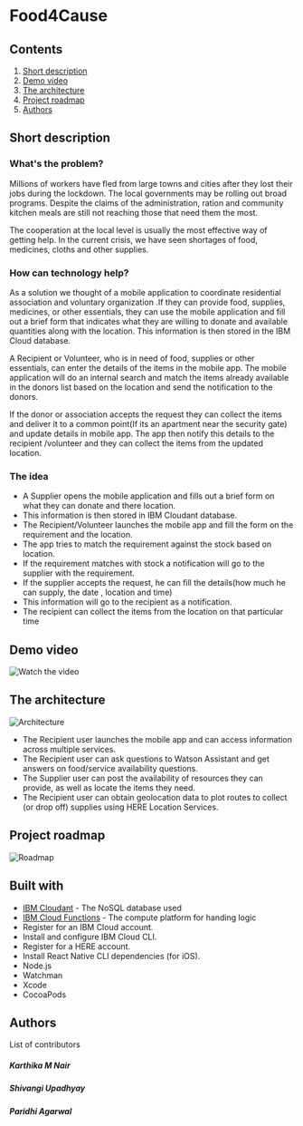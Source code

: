 # Food4Cause

## Contents

1. [Short description](#short-description)
1. [Demo video](#demo-video)
1. [The architecture](#the-architecture)
1. [Project roadmap](#project-roadmap)
1. [Authors](#authors)

## Short description

### What's the problem?
Millions of workers have fled from large towns and cities after they lost their jobs during the lockdown. The local governments may be rolling out broad programs. Despite the claims of the administration, 
ration and community kitchen meals are still not reaching those that need them the most. 

The cooperation at the local level is usually the most effective way of getting help. In the current crisis, we have  seen shortages of  food, medicines, cloths and other supplies.

### How can technology help?

As a solution we thought of a mobile application to coordinate residential association and voluntary organization .If they can provide food, supplies, medicines, or other essentials, they can use the mobile application and fill out a brief form that indicates what they are willing to donate and available quantities along with the location. This information is then stored  in the IBM Cloud database.

A Recipient or Volunteer, who is in need of food, supplies or other essentials, can enter the details of the items in the mobile app. The mobile application will do an internal search and match the  items already available in the donors list based on the location and send the notification to the donors. 

If the donor or association accepts the request they can collect the items and deliver it to a common point(If its an apartment near the security gate) and update details in mobile app. The app then notify this details to the recipient /volunteer and they can collect the items from the updated location.

### The idea
 - A Supplier opens the mobile application and fills out a brief form on what they can donate and there location.
 - This information is then stored in IBM Cloudant database.
 -  The Recipient/Volunteer launches the mobile app and fill the form on the requirement and the location.
 - The app tries to match the requirement against the stock based on location.
- If  the requirement matches with stock a notification will go to the supplier with the requirement.
- If the supplier accepts the request, he can fill the details(how much he can supply,    the date , location and time)
- This information will go to the recipient as a notification.
- The recipient can collect the items from the location on that particular time

## Demo video

![Watch the video](https://youtu.be/DdcYOnDTofM)

## The architecture

![Architecture](https://github.com/shivangi2416/food4cause/blob/master/SolutionArchitecture_Food4Cause.png)

- The Recipient user launches the mobile app and can access information across multiple services.
- The Recipient user can ask questions to Watson Assistant and get answers on food/service availability questions.
- The Supplier user can post the availability of resources they can provide, as well as locate the items they need.
- The Recipient user can obtain geolocation data to plot routes to collect (or drop off) supplies using HERE Location Services.


## Project roadmap

![Roadmap](https://github.com/shivangi2416/food4cause/blob/master/SolutionRoadMap_Food4Cause.png)

## Built with

* [IBM Cloudant](https://cloud.ibm.com/catalog?search=cloudant#search_results) - The NoSQL database used
* [IBM Cloud Functions](https://cloud.ibm.com/catalog?search=cloud%20functions#search_results) - The compute platform for handing logic
* Register for an IBM Cloud account.
* Install and configure IBM Cloud CLI.
* Register for a HERE account.
* Install React Native CLI dependencies (for iOS).
* Node.js
* Watchman
* Xcode
* CocoaPods

## Authors

List of contributors
 ##### Karthika M Nair
 ##### Shivangi Upadhyay
 ##### Paridhi Agarwal
 
